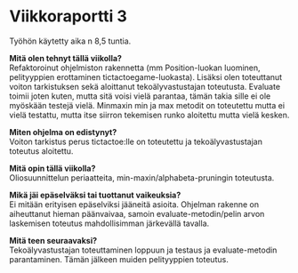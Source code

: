 # Viikkoraportti 3

Työhön käytetty aika n 8,5 tuntia.

**Mitä olen tehnyt tällä viikolla?**  
Refaktoroinut ohjelmiston rakennetta (mm Position-luokan luominen, pelityyppien erottaminen tictactoegame-luokasta). Lisäksi olen toteuttanut voiton tarkistuksen sekä aloittanut tekoälyvastustajan toteutusta. Evaluate toimii joten kuten, mutta sitä voisi vielä parantaa, tämän takia sille ei ole myöskään testejä vielä. Minmaxin min ja max metodit on toteutettu mutta ei vielä testattu, mutta itse siirron tekemisen runko aloitettu mutta vielä kesken.

**Miten ohjelma on edistynyt?**  
Voiton tarkistus perus tictactoe:lle on toteutettu ja tekoälyvastustajan toteutus aloitettu.

**Mitä opin tällä viikolla?**  
Oliosuunnittelun periaatteita, min-maxin/alphabeta-pruningin toteutusta.

**Mikä jäi epäselväksi tai tuottanut vaikeuksia?**  
Ei mitään erityisen epäselviksi jääneitä asioita. Ohjelman rakenne on aiheuttanut hieman päänvaivaa, samoin evaluate-metodin/pelin arvon laskemisen toteutus mahdollisimman järkevällä tavalla.

**Mitä teen seuraavaksi?**  
Tekoälyvastustajan toteuttaminen loppuun ja testaus ja evaluate-metodin parantaminen. Tämän jälkeen muiden pelityyppien toteutus.
